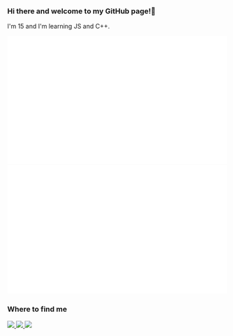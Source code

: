 ### Hi there and welcome to my GitHub page!👋

I'm 15 and I'm learning JS and C++.

![Overview](https://raw.githubusercontent.com/comav/stats/master/generated/overview.svg)
![Languages](https://raw.githubusercontent.com/comav/stats/master/generated/languages.svg)

### Where to find me
<div styles="display: flex; flex-direction: row">
	<a href="https://discord.com/channels/@me/comav/">
		<img src = "https://img.shields.io/badge/-Discord-%23000000?style=for-the-badge&logo=discord">
	</a>
	<a href="https://twitter.com/comav_v5x">
		<img src = "https://img.shields.io/badge/twitter-black?style=for-the-badge&logo=twitter">
	</a>
	<a href="https://t.me/Pogromist39">
		<img src = "https://img.shields.io/badge/telegram-black?style=for-the-badge&logo=telegram">
	</a>
</div>
